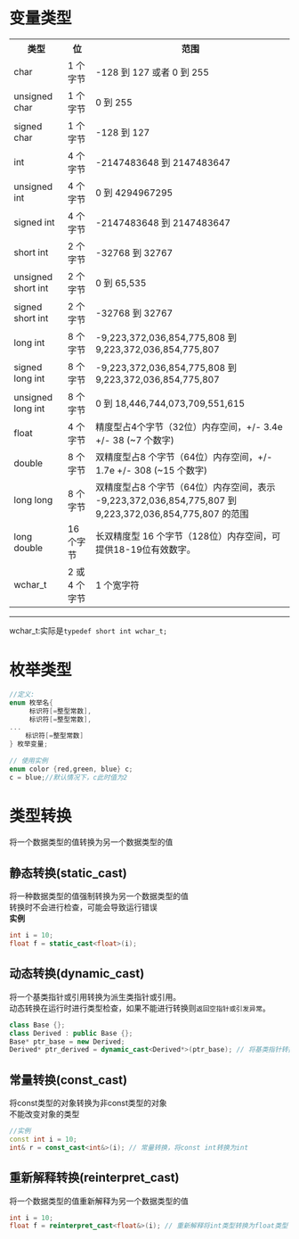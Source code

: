 # 变量类型
<table class="reference">
<tr><th>类型</th><th>位</th><th>范围</th></tr>
<tr><td>char</td><td>1 个字节</td><td>-128 到 127 或者 0 到 255</td></tr>
<tr><td>unsigned char</td><td>1 个字节</td><td>0 到 255</td></tr>
<tr><td>signed char</td><td>1 个字节</td><td>-128 到 127</td></tr>
<tr><td>int</td><td>4 个字节</td><td>-2147483648 到 2147483647</td></tr>
<tr><td>unsigned int</td><td>4 个字节</td><td>0 到 4294967295</td></tr>
<tr><td>signed int</td><td>4 个字节</td><td>-2147483648 到 2147483647</td></tr>
<tr><td>short int</td><td>2 个字节</td><td>-32768 到 32767</td></tr>
<tr><td>unsigned short int</td><td>2 个字节</td><td>0 到 65,535</td></tr>
<tr><td>signed short int</td><td>2 个字节</td><td>-32768 到 32767</td></tr>
<tr><td>long int</td><td>8 个字节</td><td>-9,223,372,036,854,775,808 到 9,223,372,036,854,775,807</td></tr>
<tr><td>signed long int</td><td>8 个字节</td><td>-9,223,372,036,854,775,808 到 9,223,372,036,854,775,807</td></tr>
<tr><td>unsigned long int</td><td>8 个字节</td><td>0 到 18,446,744,073,709,551,615</td></tr>
<tr><td>float</td><td>4 个字节</td><td>精度型占4个字节（32位）内存空间，+/- 3.4e +/- 38 (~7 个数字)</td></tr>
<tr><td>double</td><td>8 个字节</td><td>双精度型占8 个字节（64位）内存空间，+/- 1.7e +/- 308 (~15 个数字)</td></tr>

<tr><td>long long</td><td>8 个字节</td><td>双精度型占8 个字节（64位）内存空间，表示 -9,223,372,036,854,775,807 到 9,223,372,036,854,775,807 的范围</td></tr>
<tr><td>long double</td><td>16 个字节</td><td>长双精度型 16 个字节（128位）内存空间，可提供18-19位有效数字。</td></tr>
<tr><td>wchar_t</td><td>2 或 4 个字节</td><td>1 个宽字符</td></tr>
</table>

---
wchar_t:实际是`typedef short int wchar_t;`  

# 枚举类型
```cpp
//定义:  
enum 枚举名{ 
     标识符[=整型常数], 
     标识符[=整型常数], 
... 
    标识符[=整型常数]
} 枚举变量;
    
// 使用实例
enum color {red,green, blue} c;
c = blue;//默认情况下，c此时值为2  
```

# 类型转换
将一个数据类型的值转换为另一个数据类型的值  
## 静态转换(static_cast)
将一种数据类型的值强制转换为另一个数据类型的值  
转换时不会进行检查，可能会导致运行错误  
**实例**  
```cpp
int i = 10;
float f = static_cast<float>(i);
```


## 动态转换(dynamic_cast)
将一个基类指针或引用转换为派生类指针或引用。  
动态转换在运行时进行类型检查，如果不能进行转换则`返回空指针或引发异常`。  
```cpp
class Base {};
class Derived : public Base {};
Base* ptr_base = new Derived;
Derived* ptr_derived = dynamic_cast<Derived*>(ptr_base); // 将基类指针转换为派生类指针
```

## 常量转换(const_cast)  
将const类型的对象转换为非const类型的对象  
不能改变对象的类型  
```cpp
//实例
const int i = 10;
int& r = const_cast<int&>(i); // 常量转换，将const int转换为int
```

## 重新解释转换(reinterpret_cast)  
将一个数据类型的值重新解释为另一个数据类型的值  
```cpp
int i = 10;
float f = reinterpret_cast<float&>(i); // 重新解释将int类型转换为float类型
```


